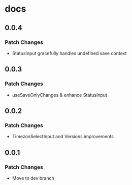 # docs

## 0.0.4

### Patch Changes

- StatusInput gracefully handles undefined save context

## 0.0.3

### Patch Changes

- useSaveOnlyChanges & enhance StatusInput

## 0.0.2

### Patch Changes

- TimezonSelectInput and Versions improvements

## 0.0.1

### Patch Changes

- Move to dev branch
